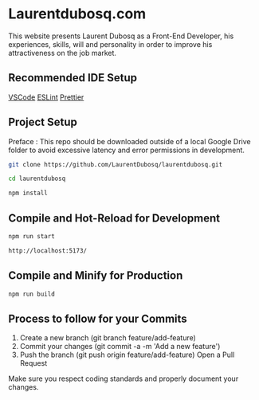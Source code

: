 # Laurentdubosq.com

This website presents Laurent Dubosq as a Front-End Developer, his experiences, skills, will and personality in order to improve his attractiveness on the job market. 

## Recommended IDE Setup

[VSCode](https://code.visualstudio.com/)
[ESLint](https://marketplace.visualstudio.com/items?itemName=dbaeumer.vscode-eslint)
[Prettier](https://marketplace.visualstudio.com/items?itemName=esbenp.prettier-vscode)

## Project Setup

Preface : This repo should be downloaded outside of a local Google Drive folder to avoid excessive latency and error permissions in development.

```sh
git clone https://github.com/LaurentDubosq/laurentdubosq.git
```

```sh
cd laurentdubosq
```

```sh
npm install
```

## Compile and Hot-Reload for Development

```sh
npm run start
```

```sh
http://localhost:5173/
```

## Compile and Minify for Production

```sh
npm run build
```

## Process to follow for your Commits

1. Create a new branch (git branch feature/add-feature)
2. Commit your changes (git commit -a -m 'Add a new feature')
3. Push the branch (git push origin feature/add-feature)
   Open a Pull Request

Make sure you respect coding standards and properly document your changes.
